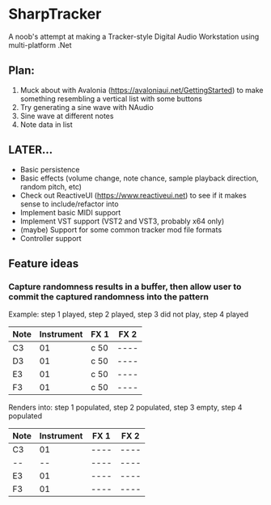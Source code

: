 # SharpTracker

A noob's attempt at making a Tracker-style Digital Audio Workstation using multi-platform .Net 

## Plan:

1. Muck about with Avalonia (https://avaloniaui.net/GettingStarted) to make something resembling a vertical list with some buttons
2. Try generating a sine wave with NAudio
3. Sine wave at different notes
4. Note data in list

## LATER...

* Basic persistence
* Basic effects (volume change, note chance, sample playback direction, random pitch, etc)
* Check out ReactiveUI (https://www.reactiveui.net) to see if it makes sense to include/refactor into
* Implement basic MIDI support
* Implement VST support (VST2 and VST3, probably x64 only)
* (maybe) Support for some common tracker mod file formats
* Controller support

## Feature ideas

### Capture randomness results in a buffer, then allow user to commit the captured randomness into the pattern

Example: step 1 played, step 2 played, step 3 did not play, step 4 played

| Note | Instrument | FX 1 | FX 2 |
|------|------------|------|------|
| C3   | 01         | c 50 | ---- |
| D3   | 01         | c 50 | ---- |
| E3   | 01         | c 50 | ---- |
| F3   | 01         | c 50 | ---- |

Renders into: step 1 populated, step 2 populated, step 3 empty, step 4 populated

| Note | Instrument | FX 1 | FX 2 |
|------|------------|------|------|
| C3   | 01         | ---- | ---- |
| --   | --         | ---- | ---- |
| E3   | 01         | ---- | ---- |
| F3   | 01         | ---- | ---- |